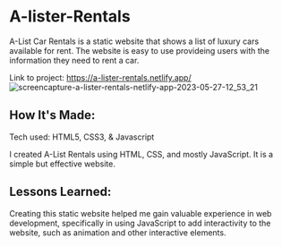 <h1>A-lister-Rentals</h1>
<p>A-List Car Rentals is a static website that shows a list of luxury cars available for rent. The website is easy to use provideing users with the information they need to rent a car. </p>

Link to project: https://a-lister-rentals.netlify.app/
![screencapture-a-lister-rentals-netlify-app-2023-05-27-12_53_21](https://github.com/wewjr82/A-lister-Rentals/assets/68568420/db16bc14-97bf-45e0-9b4b-b89a8a1cf46b)

<h2>How It's Made:</h2>



<p>Tech used: HTML5, CSS3, & Javascript</p>

<p>I created A-List Rentals using HTML, CSS, and mostly JavaScript. It is a simple but effective website.</p>

<h2>Lessons Learned:</h2>
<p>Creating this static website helped me gain valuable experience in web development, specifically in using JavaScript to add interactivity to the website, such as animation and other interactive elements.</p>
